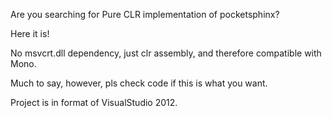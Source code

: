 Are you searching for Pure CLR implementation of pocketsphinx?

Here it is!

No msvcrt.dll dependency, just clr assembly, and therefore compatible with Mono.

Much to say, however, pls check code if this is what you want.

Project is in format of VisualStudio 2012.
